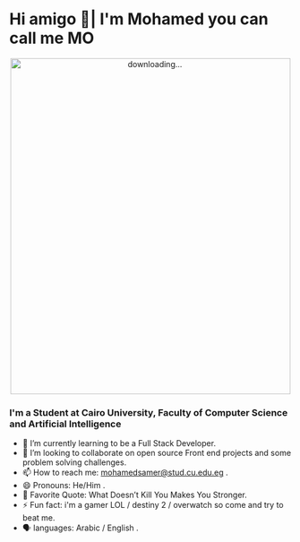 # Hi amigo 👋| I'm Mohamed you can call me MO

<p align="center">
 <img alt=" downloading..." src="https://i.pinimg.com/originals/85/76/e7/8576e72412abae39b4d2cfb74f81d999.gif" width="500" height="600" />
<p/>


### I'm a Student at Cairo University, Faculty of Computer Science and Artificial Intelligence

- 🌱 I’m currently learning to be a Full Stack Developer.
- 👯 I’m looking to collaborate on open source Front end projects and some problem solving challenges.
- 📫 How to reach me: mohamedsamer@stud.cu.edu.eg .
- 😄 Pronouns: He/Him .
- 🔖 Favorite Quote: What Doesn’t Kill You Makes You Stronger.
- ⚡ Fun fact: i'm a gamer LOL / destiny 2 / overwatch so come and try to beat me.
- 🗣️ languages: Arabic / English .
